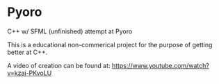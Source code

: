 # Pyoro
C++ w/ SFML (unfinished) attempt at Pyoro

This is a educational non-commerical project for the purpose of getting better at C++.

A video of creation can be found at: https://www.youtube.com/watch?v=kzaj-PKvoLU
